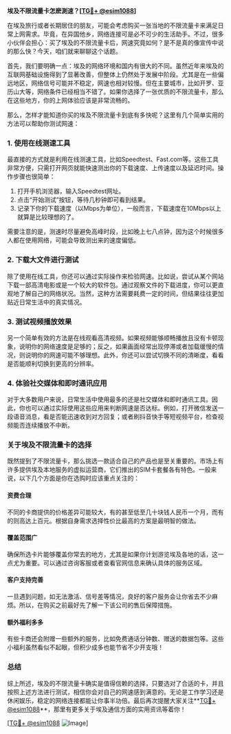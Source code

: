 **埃及不限流量卡怎麽測速？[[TG💪+ @esim1088](https://t.me/s/esim1088)]**

在埃及旅行或者长期居住的朋友，可能会考虑购买一张当地的不限流量卡来满足日常上网需求。毕竟，在异国他乡，网络连接可是必不可少的生活助手。不过，很多小伙伴会担心：买了埃及的不限流量卡后，网速究竟如何？是不是真的像宣传中说的那么快？今天，咱们就来聊聊这个话题。

首先，我们要明确一点：埃及的网络环境和国内有很大的不同。虽然近年来埃及的互联网基础设施得到了显著改善，但整体上仍然处于发展中阶段。尤其是在一些偏远地区，网络信号可能并不稳定，网速也相对较慢。但在主要城市，比如开罗、亚历山大等，网络条件已经相当不错了。如果你选择了一张优质的不限流量卡，那么在这些地方，你的上网体验应该是非常流畅的。

那么，怎样才能知道你买的埃及不限流量卡到底有多快呢？这里有几个简单实用的方法可以帮助你测试网速：

### **1. 使用在线测速工具**
最直接的方式就是利用在线测速工具，比如Speedtest、Fast.com等。这些工具非常方便，只需打开网页就能快速测出你的下载速度、上传速度以及延迟时间。操作步骤也很简单：
1. 打开手机浏览器，输入Speedtest网址。
2. 点击“开始测试”按钮，等待几秒钟即可看到结果。
3. 记录下你的下载速度（以Mbps为单位），一般而言，下载速度在10Mbps以上就算是比较理想的了。

需要注意的是，测速时尽量避免高峰时段，比如晚上七八点钟，因为这个时候很多人都在使用网络，可能会导致测出来的速度偏低。

### **2. 下载大文件进行测试**
除了使用在线工具，你还可以通过实际操作来检验网速。比如说，尝试从某个网站下载一部高清电影或是一个较大的软件包。通过观察文件的下载进度，你可以更直观地了解自己的网络状况。当然，这种方法需要耗费一定的时间，但结果往往更加贴近日常生活中的真实情况。

### **3. 测试视频播放效果**
另一个简单有效的方法是在线观看高清视频。如果视频能够顺畅播放且没有卡顿现象，说明你的网络速度是足够的；反之，如果画面经常出现停滞或者加载缓慢的情况，则说明你的网速可能不够理想。此外，你还可以尝试切换不同的清晰度，看看是否能顺利切换到更高的分辨率。

### **4. 体验社交媒体和即时通讯应用**
对于大多数用户来说，日常生活中使用最多的还是社交媒体和即时通讯工具。因此，你也可以通过实际使用这些应用来判断网速是否达标。例如，打开微信发送一段语音消息，看是否能迅速收到对方回复；或者刷抖音快手等短视频平台，检查视频能否连续播放不中断。

### **关于埃及不限流量卡的选择**
既然提到了不限流量卡，那么挑选一款适合自己的产品也是至关重要的。市场上有许多提供埃及本地服务的虚拟运营商，它们推出的SIM卡套餐各有特色。一般来说，以下几个方面是你在选购时应该重点关注的：

#### **资费合理**
不同的卡商提供的价格差异可能较大，有的甚至低至几十块钱人民币一个月，而有的则高达上百元。根据自身需求选择性价比最高的方案是最明智的做法。

#### **覆盖范围广**
确保所选卡片能够覆盖你常去的地方，尤其是如果你计划游览埃及各地的话，这一点尤为重要。可以通过咨询客服或者查看官网信息来确认具体的服务区域。

#### **客户支持完善**
一旦遇到问题，如无法激活、信号差等情况，良好的客户服务会让你省去不少麻烦。所以，在购买之前最好先了解一下该公司的售后保障措施。

#### **额外福利多多**
有些卡商还会附赠一些额外的服务，比如免费通话分钟数、赠送的数据包等。这些小福利虽然看似不起眼，但积少成多也能节省不少开支哦！

### **总结**
综上所述，埃及的不限流量卡确实是值得信赖的选择，只要选对了合适的卡，并且按照上述方法进行测试，相信你会对自己的网速感到满意的。无论是工作学习还是休闲娱乐，稳定的网络连接都能让你事半功倍。最后再次提醒大家关注**[TG💪+ @esim1088](https://t.me/s/esim1088)**，那里有更多关于埃及通信方面的实用资讯等着你！

[[TG💪+ @esim1088](https://t.me/s/esim1088) ![Image](https://i.postimg.cc/4NQfJmqS/Snipaste-2025-05-13-00-14-12.png)]